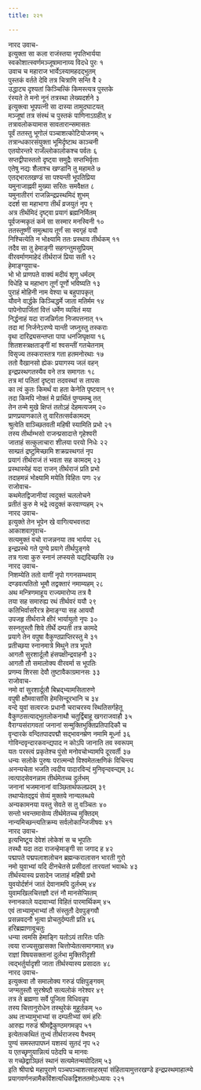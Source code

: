 ```yaml
---
title: २२१

---
```

नारद उवाच-  
इत्युक्ता सा कला राजंस्तया नृपतिभार्यया  
स्वकोशात्स्वर्णमञ्जूषामानाय्य विदधे पुरः १  
उवाच च महाराज भार्येऽस्यामहदद्भुतम्  
पुस्तकं वर्तते देवि तत्र चित्राणि सन्ति वै २  
उद्धाट्य दृश्यतां किञ्चित्किं किमस्त्यत्र पुस्तके  
रंस्यते ते मनो नूनं तत्रस्था लेख्यदर्शने ३  
इत्युक्त्वा भूपपत्नी सा दास्या तामुदघाटयत्  
मञ्जूषां तत्र संस्थं च पुस्तकं पाणिनाऽग्रहीत् ४  
तत्रावलोकयामास सावतारान्समासतः  
पूर्वं ततस्तु भूगोलं पञ्चाशत्कोटियोजनम् ५  
तत्रान्धकारसंयुक्ता भूमिर्दृष्टाथ काञ्चनी  
एतयोरन्तरे राजँल्लोकालोकश्च पर्वतः ६  
सप्तद्वीपास्ततो दृष्ट्वा समुद्रैः सप्तभिर्वृताः  
एतेषु नद्यः शैलाश्च खण्डानि तु महामते ७  
एतद्भारतखण्डं सा पश्यन्ती भूपतिप्रिया  
यमुनाजाह्नवी मुख्या सरितः समवैक्षत ८  
यमुनातीरगं राजन्निन्द्रप्रस्थमिदं शुभम्  
ददर्श सा महाभागा तीर्थं व्रजयुतं नृप ९  
अत्र तीर्थमिदं दृष्ट्वा प्रयागं ब्रह्मनिर्मितम्  
पूर्वजन्मकृतं कर्म सा सस्मार मनस्विनी १०  
ततस्तूष्णीं समुत्थाय तूर्णं सा स्वगृहं ययौ  
निश्चित्येति न भोक्ष्यामि ततः प्रस्थाय तीर्थकम् ११  
तदैव सा तु हेमाङ्गी सहगन्तुमसुप्रियम्  
वीरवर्माणमाहेदं तीर्थराजं प्रिया सती १२  
हेमाङ्ग्युवाच-  
भो भो प्राणपते वाक्यं मदीयं शृणु धर्मदम्  
विधेहि च महाभाग तूर्णं पूर्णो भविष्यति १३  
पुराहं मोहिनी नाम वेश्या च बहुपापकृत्  
यौवने वार्द्धके किञ्चिद्धर्मे जाता मतिर्मम १४  
पापेनोपार्जितां वित्तं धर्मेण व्ययितं मया  
निर्द्धनाहं यदा राजन्निर्गता निजपत्तनात् १५  
तदा मां निर्जनेऽरण्ये यान्ती जघ्नुस्तु तस्कराः  
वृथा दारिद्र्यसन्तप्ता पापा धनजिघृक्षया १६  
शितशस्त्रक्षताङ्गीं मां श्वसन्तीं गतचेतनाम्  
विसृज्य तस्करास्तत्र गता हतमनोरथाः १७  
ततो वैखानसो ह्येकः प्रयागस्य जलं वहन्  
इन्द्रप्रस्थगतस्यैव वने तत्र समागतः १८  
तत्र मां पतितां दृष्ट्वा तदवस्थां स तापसः  
का त्वं कुतः किमर्थं वा हता केनेति पृष्टवान् १९  
तदा किमपि नोक्तं मे प्रार्थितं पुण्यमम्बु तत्  
तेन तन्मे मुखे क्षिप्तं ततोऽहं देहमत्यजम् २०  
प्राणप्रयाणकाले तु वारितत्सर्वकामदम्  
श्रुत्वेति वाञ्च्छितवती महिषी स्यामिति प्रभो २१  
तस्य तीर्थाम्भसो राजन्प्रसादात्ते गृहेश्वरी  
जाताहं सत्कुलाचारा शीलया परयो निधेः २२  
साम्प्रतं द्रष्टुमिच्छामि शक्रप्रस्थगतं नृप  
प्रयागं तीर्थराजं तं भवता सह कामदम् २३  
प्रस्थास्येहं यदा राजन् तीर्थराजं प्रति प्रभो  
तदाहमन्नं भोक्ष्यामि मयेति विहितः पणः २४  
राजोवाच-  
कथमेतद्विजानीयां त्वदुक्तं चललोचने  
प्रतीतं कुरु मे भद्रे त्वदुक्तं करवाण्यहम् २५  
नारद उवाच-  
इत्युक्ते तेन भूपेन खे वागित्यभवत्तदा  
आकाशवागुवाच-  
सत्यमुक्तं वचो राजन्ननया तव भार्यया २६  
इन्द्रप्रस्थे गते पुण्ये प्रयागे तीर्थपुङ्गवे  
तत्र गत्वा कुरु स्नानं लप्स्यसे यद्यदिच्छसि २७  
नारद उवाच-  
निशम्येति ततो वाणीं नृपो गगनसम्भवाम्  
दण्डवत्पतितो भूमौ तद्वक्तारं नमाम्यहम् २८  
अथ मन्त्रिणमाहूय राज्यमारोप्य तत्र वै  
तया सह समारुह्य रथं तीर्थवरं ययौ २९  
कतिभिर्वासरैरत्र हेमाङ्ग्या सह आययौ  
उपजहृ तीर्थराजे क्षीरं भार्यायुतो नृपः ३०  
सस्नतुस्तौ शिवे तीर्थे दम्पती तत्र कामदे  
प्रयागे तेन वपुषा वैकुण्ठप्राप्तिरस्तु मे ३१  
प्रतीच्छया स्नानमात्रे मिथुने तत्र भूपते  
आगतौ सुरशार्दूलौ हंसपक्षीन्द्रवाहनौ ३२  
आगतौ तौ समालोक्य वीरवर्मा स भूपतिः  
प्रणम्य शिरसा देवौ तुष्टावैकाग्रमानसः ३३  
राजोवाच-  
नमो वां सुरशार्दूलौ बिभ्रद्भ्यामसितारुणे  
वपुषी क्षौमवासांसि हेमसिन्दूरभानि च ३४  
वन्दे युवां सत्वरजः प्रधानौ चराचरस्य स्थितिसर्गहेतू  
वैकुण्ठसत्याद्भुतलोकनाथौ चतुर्द्विबाहू खगराजवाहौ ३५  
वैराग्यसंरागवतां जनानां सन्मुक्तिभुक्तिप्रतिपादिकौ च  
वृन्दारके वन्दितपादपद्मौ सद्भावनम्रेण नमामि मूर्ध्ना ३६  
गोविन्दवृन्दारकवन्द्यपाद न कोऽपि जानाति तव स्वरूपम्  
यतः परस्त्वं प्रकृतेश्च पुंसो मनोवचोभ्यामपि दूरवर्ती ३७  
धन्यः सलोके पुरुषः परात्मन्यो विश्वमेतत्क्षणिकं विचिन्त्य  
अनन्यचेता भजति त्वदीय पादारविन्दं मुनिवृन्दवन्द्यम् ३८  
त्वत्पादसेवनन्नाम तीर्थमेतच्च दुर्लभम्  
जनानां भजमानानां वाञ्छितार्थफलप्रदम् ३९  
तथाप्येतद्द्वयं सेव्यं मुक्तये नान्यलब्धये  
अन्यकामनया यस्तु सेवते स तु वञ्चितः ४०  
सन्तो भवन्तमासेव्य तीर्थमेतच्च मुक्तिदम्  
नान्यमिच्छन्त्यतिक्रम्य सर्वलोकान्जिजीषवः ४१  
नारद उवाच-  
इत्यभिष्टूय देवेशं लोकेशं स च भूपतिः  
तस्थौ यदा तदा राजन्हेमाङ्गी सा जगाद ह ४२  
पद्मापते पद्मपलाशलोचन ब्रह्मन्करालासन भारती गुरो  
नमो युवाभ्यां यदि दीनचेतसे प्रसीदतां तारयतां भवाब्धेः ४३  
तीर्थस्यास्य प्रसादेन जाताहं महिषी प्रभो  
युवयोर्दर्शनं जातं देवानामपि दुर्लभम् ४४  
युवामखिलचित्तज्ञौ दत्तं नौ मानसेप्सितम्  
स्नानकाले यदावाभ्यां विहितं पारमार्थिकम् ४५  
एवं ताभ्यामुभाभ्यां तौ संस्तुतौ देवपुङ्गवौ  
प्रसन्नवदनौ भूत्वा प्रोचतुर्दम्पती प्रति ४६  
हरिब्रह्माणावूचतुः  
धन्या त्वमसि हेमाङ्गि यतोऽयं तारितः पतिः  
त्वया राज्यसुखासक्त चित्तोप्येतत्समागमात् ४७  
राज्ञां विषयसक्तानां दुर्लभा मुक्तिरीदृशी  
त्वद्भर्तुर्यादृशी जाता तीर्थस्यास्य प्रसादतः ४८  
नारद उवाच-  
इत्युक्त्वा तौ समालोक्य गरुडं पक्षिपुङ्गवम्  
जग्मतुस्तौ सुरश्रेष्ठौ सत्यलोकं नरेश्वर ४९  
तत्र ते ब्रह्मणा सर्वे पूजिता विधिवन्नृप  
तस्य चित्तानुरोधेन तस्थुरेकं मुहूर्तकम् ५०  
अथ ताभ्यामुभाभ्यां स दम्पतीभ्यां समं हरिः  
आरुह्य गरुडं श्रीमद्वैकुण्ठमगमन्नृप ५१  
इत्येतत्कथितं तुभ्यं तीर्थराजस्य वैभवम्  
पुण्यं समस्तपापघ्नं यशस्यं सुतदं नृप ५२  
य एतच्छृणुयान्नित्यं पठेदपि च मानवः  
स गच्छेद्वाञ्छितं स्थानं सत्यमेतन्मयोदितम् ५३  
इति श्रीपाद्मे महापुराणे पञ्चपञ्चाशत्साहस्र्यां संहितायामुत्तरखण्डे इन्द्रप्रस्थमाहात्म्ये प्रयागवर्णनन्नामैकविंशत्यधिकद्विशततमोऽध्यायः २२१